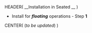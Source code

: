 HEADER( __Installation in Seated __ )

- Install for *__floating__* operations - Step __1__

CENTER( (*to be updated*) )